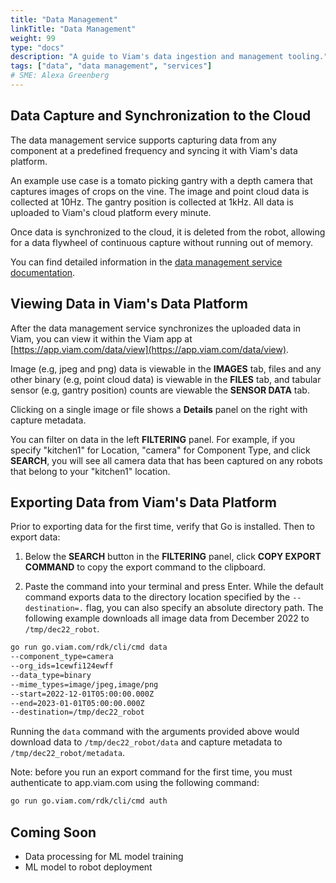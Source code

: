 ```yaml
---
title: "Data Management"
linkTitle: "Data Management"
weight: 99
type: "docs"
description: "A guide to Viam's data ingestion and management tooling."
tags: ["data", "data management", "services"]
# SME: Alexa Greenberg
---
```


## Data Capture and Synchronization to the Cloud

The data management service supports capturing data from any component at a predefined frequency and syncing it with Viam's data platform.

An example use case is a tomato picking gantry with a depth camera that captures images of crops on the vine.
The image and point cloud data is collected at 10Hz.
The gantry position is collected at 1kHz.
All data is uploaded to Viam's cloud platform every minute.

Once data is synchronized to the cloud, it is deleted from the robot, allowing for a data flywheel of continuous capture without running out of memory.

You can find detailed information in the [data management service documentation](/services/data-management/).

## Viewing Data in Viam's Data Platform

After the data management service synchronizes the uploaded data in Viam, you can view it within the Viam app at [https://app.viam.com/data/view](https://app.viam.com/data/view).

Image (e.g, jpeg and png) data is viewable in the **IMAGES** tab, files and any other binary (e.g, point cloud data) is viewable in the **FILES** tab, and tabular sensor (e.g, gantry position) counts are viewable the **SENSOR DATA** tab.

Clicking on a single image or file shows a **Details** panel on the right with capture metadata.

You can filter on data in the left **FILTERING** panel.
For example, if you specify "kitchen1" for Location, "camera" for Component Type, and click **SEARCH**, you will see all camera data that has been captured on any robots that belong to your "kitchen1" location.

## Exporting Data from Viam's Data Platform

Prior to exporting data for the first time, verify that Go is installed. Then to export data:

1. Below the **SEARCH** button in the **FILTERING** panel, click **COPY EXPORT COMMAND** to copy the export command to the clipboard.

2. Paste the command into your terminal and press Enter.
While the default command exports data to the directory location specified by the `--destination=.` flag, you can also specify an absolute directory path.
The following example downloads all image data from December 2022 to `/tmp/dec22_robot`.

```bash
go run go.viam.com/rdk/cli/cmd data
--component_type=camera
--org_ids=1cewfi124ewff
--data_type=binary
--mime_types=image/jpeg,image/png
--start=2022-12-01T05:00:00.000Z
--end=2023-01-01T05:00:00.000Z
--destination=/tmp/dec22_robot
```

Running the `data` command with the arguments provided above would download data to `/tmp/dec22_robot/data` and capture metadata to `/tmp/dec22_robot/metadata`.

Note: before you run an export command for the first time, you must authenticate to app.viam.com using the following command:

```bash
go run go.viam.com/rdk/cli/cmd auth
```

## Coming Soon

- Data processing for ML model training
- ML model to robot deployment
